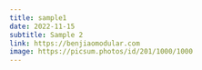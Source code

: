 ```yaml
---
title: sample1
date: 2022-11-15
subtitle: Sample 2
link: https://benjiaomodular.com
image: https://picsum.photos/id/201/1000/1000
---
```

